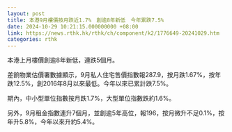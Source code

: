 ```yaml
---
layout: post
title: 本港9月樓價按月跌近1.7%　創逾8年新低　今年累跌7.5%
date: 2024-10-29 10:21:15.000000000 +08:00
link: https://news.rthk.hk/rthk/ch/component/k2/1776649-20241029.htm
categories: rthk
---
```


本港上月樓價創逾8年新低，連跌5個月。

差餉物業估價署數據顯示，9月私人住宅售價指數報287.9，按月跌1.67%，按年跌12.5%，創2016年8月以來最低。今年以來已累計跌7.5%。

期內，中小型單位指數按月跌1.7%，大型單位指數跌約1.6%。

另外，9月租金指數連升7個月，並創逾5年高位，報196，按月微升不足0.1%，按年升5.8%，今年以來升約5.4%。
